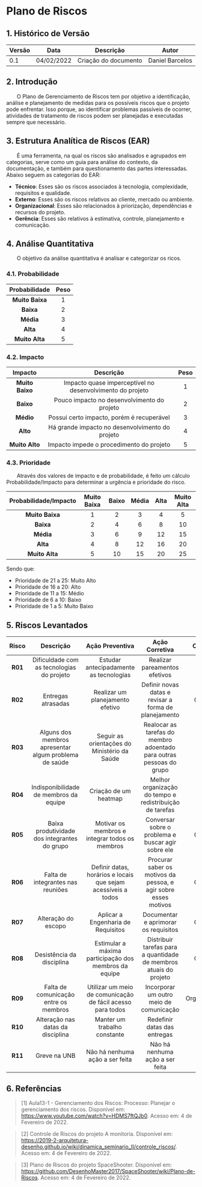 # Plano de Riscos
## 1. Histórico de Versão

<center>

| Versão | Data       | Descrição                                           | Autor        |
| ------ | ---------- | --------------------------------------------------- | ------------ |
| 0.1    | 04/02/2022 | Criação do documento                                | Daniel Barcelos |

</center>

## 2. Introdução

&emsp;&emsp;O Plano de Gerenciamento de Riscos tem por objetivo a identificação, análise e planejamento de medidas para os possíveis riscos que o projeto pode enfrentar. Isso porque, ao identificar problemas passíveis de ocorrer, atividades de tratamento de riscos podem ser planejadas e executadas sempre que necessário.


## 3. Estrutura Analítica de Riscos (EAR)

&emsp;&emsp;É uma ferramenta, na qual os riscos são analisados e agrupados em categorias, serve como um guia para análise do contexto, da documentação, e também para questionamento das partes interessadas. Abaixo seguem as categorias do EAR:

* **Técnico**: Esses são os riscos associados à tecnologia, complexidade, requisitos e qualidade.
* **Externo**: Esses são os riscos relativos ao cliente, mercado ou ambiente.
* **Organizacional**: Esses são relacionados à priorização, dependências e recursos do projeto.
* **Gerência**: Esses são relativos à estimativa, controle, planejamento e comunicação.


## 4. Análise Quantitativa

&emsp;&emsp;O objetivo da análise quantitativa é analisar e categorizar os ricos.


### 4.1. Probabilidade

|Probabilidade|Peso|
|:----:|:------:|
|**Muito Baixa**|1|
|**Baixa**|2|
|**Média**|3|
|**Alta**|4|
|**Muito Alta**|5|


### 4.2. Impacto

|Impacto|Descrição|Peso|
|:----:|:-----:|:------:|
|**Muito Baixo**|Impacto quase imperceptível no desenvolvimento do projeto|1|
|**Baixo**| Pouco impacto no desenvolvimento do projeto|2|
|**Médio**| Possui certo impacto, porém é recuperável|3|
|**Alto**| Há grande impacto no desenvolvimento do projeto|4|
|**Muito Alto**| Impacto impede o procedimento do projeto| 5|


### 4.3. Prioridade

&emsp;&emsp;Através dos valores de impacto e de probabilidade, é feito um cálculo Probabilidade/Impacto para determinar a urgência e prioridade do risco.

|Probabilidade/Impacto|Muito Baixa|Baixo|Média|Alta|Muito Alta|
|:----:|:-----:|:------:|:------:|:------:|:------:|
|**Muito Baixa**|1|2|	3|	4|	5|
|**Baixa**| 2|4	|6	|8	|10|
|**Média**| 3|6|	9	|12|	15|
|**Alta**| 4| 8	|12	|16|	20|
|**Muito Alta**| 5| 	10|	15	|20	|25|

Sendo que:

- Prioridade de 21 a 25: Muito Alto
- Prioridade de 16 a 20: Alto
- Prioridade de 11 a 15: Médio
- Prioridade de 6 a 10: Baixo
- Prioridade de 1 a 5: Muito Baixo


## 5. Riscos Levantados

|Risco|Descrição|Ação Preventiva|Ação Corretiva|Categoria|Probabilidade|Impacto|Prioridade|
|:----:|:-----:|:-----:|:-----:|:-----:|:-----:|:-----:|:-----:|
|**R01**|Dificuldade com as tecnologias do projeto|Estudar antecipadamente as tecnologias|Realizar pareamentos efetivos|Técnico|3|5|15|
|**R02**|Entregas atrasadas|Realizar um planejamento efetivo|Definir novas datas e revisar a forma de planejamento|Gerência|4|4|16|
|**R03**|Alguns dos membros apresentar algum problema de saúde|Seguir as orientações do Ministério da Saúde|Realocar as tarefas do membro adoentado para outras pessoas do grupo|Externo|4|5|20|
|**R04**|Indisponibilidade de membros da equipe|Criação de um heatmap|Melhor organização do tempo e redistribuição de tarefas|Externo|3|4|12|
|**R05**|Baixa produtividade dos integrantes do grupo|Motivar os membros e integrar todos os membros|Conversar sobre o problema e buscar agir sobre ele|Gerência|3|5|15|
|**R06**|Falta de integrantes nas reuniões|Definir datas, horários e locais que sejam acessíveis a todos|Procurar saber os motivos da pessoa, e agir sobre esses motivos|Gerência|4|4|16|
|**R07**|Alteração do escopo|Aplicar a Engenharia de Requisitos |Documentar e aprimorar os requisitos|Gerência|2|5|10|
|**R08**|Desistência da disciplina|Estimular a máxima participação dos membros da equipe|Distribuir tarefas para a quantidade de membros atuais do projeto|Gerência|2|5|10|
|**R09**|Falta de comunicação entre os membros|Utilizar um meio de comunicação de fácil acesso para todos|Incorporar um outro meio de comunicação|Organizacional|2|4|8|
|**R10**|Alteração nas datas da disciplina|Manter um trabalho constante|Redefinir datas das entregas|Externo|1|4|4|
|**R11**|Greve na UNB|Não há nenhuma ação a ser feita|Não há nenhuma ação a ser feita|Externo|1|5|5|


## 6. Referências

> [1] Aula13-1 - Gerenciamento dos Riscos: Processo: Planejar o gerenciamento dos riscos. Disponível em: <https://www.youtube.com/watch?v=HDMS7ftQJb0>. Acesso em: 4 de Fevereiro de 2022.

> [2] Controle de Riscos do projeto A monitoria. Disponível em: <https://2019-2-arquitetura-desenho.github.io/wiki/dinamica_seminario_II/controle_riscos/>. Acesso em: 4 de Fevereiro de 2022.

> [3] Plano de Riscos do projeto SpaceShooter. Disponível em: <https://github.com/DesenhoMaster2017/SpaceShooter/wiki/Plano-de-Riscos>. Acesso em: 4 de Fevereiro de 2022.